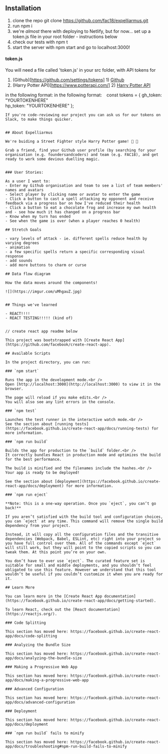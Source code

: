 
## Installation

1. clone the repo git clone https://github.com/fac18/expelliarmus.git
2. run npm i
3. we're *almost* there with deploying to Netlify, but for now... set up a token.js file in your root folder - instructions below
4. check our tests with npm t
5. start the server with npm start and go to localhost:3000!

#### token.js

You will need a file called 'token.js' in your src folder, with API tokens for
1) (Github)[https://github.com/settings/tokens]	1) [Github](https://github.com/settings/tokens)
2) (Harry Potter API)[https://www.potterapi.com/]	2) [Harry Potter API](https://www.potterapi.com/)


in the following format:	in the following format:
```	```
const tokens = {
  gh_token: "YOURTOKENHERE"	  
  hp_token: "YOURTOKENHERE"
};
```
If you're code-reviewing our project you can ask us for our tokens on Slack, to make things quicker.


## About Expelliarmus

We're buiding a Street Fighter style Harry Potter game! 🧙 🧙

Grab a friend, find your Github user profile (by searching for your organisation (e.g. foundersandcoders) and team (e.g. FAC18), and get ready to work some devious duelling magic.


### User Stories:

As a user I want to: 
- Enter my Github organisation and team to see a list of team members' names and avatars
- Select player by clicking name or avatar to enter the game
- Click a button to cast a spell attacking my opponent and receive feedback via a progress bar on how I've reduced their health
- Click a button to eat a chocolate frog and increase my own health and - see how much it has changed on a progress bar
- Know when my turn has ended
- See when the game is over (when a player reaches 0 health)

## Stretch Goals

- vary levels of attack - ie. different spells reduce health by varying degrees
- animation
- a few specific spells return a specific corresponding visual response  
- add sounds
- add more buttons to charm or curse

## Data flow diagram

How the data moves around the components!

![](https://imgur.com/uMhgauZ.jpg)


## Things we've learned

- REACT!!!!
- REACT TESTING!!!!! (kind of)


// create react app readme below

This project was bootstrapped with [Create React App](https://github.com/facebook/create-react-app).

## Available Scripts

In the project directory, you can run:

### `npm start`

Runs the app in the development mode.<br />
Open [http://localhost:3000](http://localhost:3000) to view it in the browser.

The page will reload if you make edits.<br />
You will also see any lint errors in the console.

### `npm test`

Launches the test runner in the interactive watch mode.<br />
See the section about [running tests](https://facebook.github.io/create-react-app/docs/running-tests) for more information.

### `npm run build`

Builds the app for production to the `build` folder.<br />
It correctly bundles React in production mode and optimizes the build for the best performance.

The build is minified and the filenames include the hashes.<br />
Your app is ready to be deployed!

See the section about [deployment](https://facebook.github.io/create-react-app/docs/deployment) for more information.

### `npm run eject`

**Note: this is a one-way operation. Once you `eject`, you can’t go back!**

If you aren’t satisfied with the build tool and configuration choices, you can `eject` at any time. This command will remove the single build dependency from your project.

Instead, it will copy all the configuration files and the transitive dependencies (Webpack, Babel, ESLint, etc) right into your project so you have full control over them. All of the commands except `eject` will still work, but they will point to the copied scripts so you can tweak them. At this point you’re on your own.

You don’t have to ever use `eject`. The curated feature set is suitable for small and middle deployments, and you shouldn’t feel obligated to use this feature. However we understand that this tool wouldn’t be useful if you couldn’t customize it when you are ready for it.

## Learn More

You can learn more in the [Create React App documentation](https://facebook.github.io/create-react-app/docs/getting-started).

To learn React, check out the [React documentation](https://reactjs.org/).

### Code Splitting

This section has moved here: https://facebook.github.io/create-react-app/docs/code-splitting

### Analyzing the Bundle Size

This section has moved here: https://facebook.github.io/create-react-app/docs/analyzing-the-bundle-size

### Making a Progressive Web App

This section has moved here: https://facebook.github.io/create-react-app/docs/making-a-progressive-web-app

### Advanced Configuration

This section has moved here: https://facebook.github.io/create-react-app/docs/advanced-configuration

### Deployment

This section has moved here: https://facebook.github.io/create-react-app/docs/deployment

### `npm run build` fails to minify

This section has moved here: https://facebook.github.io/create-react-app/docs/troubleshooting#npm-run-build-fails-to-minify
